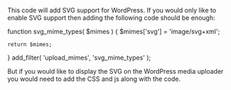 This code will add SVG support for WordPress.
If you would only like to enable SVG support then adding the following code should be enough:

function svg_mime_types( $mimes ) {
    $mimes['svg'] = 'image/svg+xml';

    return $mimes;
}
add_filter( 'upload_mimes', 'svg_mime_types' );

But if you would like to display the SVG on the WordPress media uploader you would need to add the CSS and js along with the code.